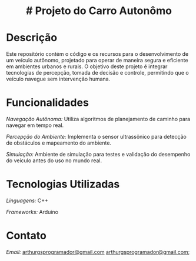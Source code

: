 <h1 align="center">
   # Projeto do Carro Autonômo
    </h1>

# Descrição
Este repositório contém o código e os recursos para o desenvolvimento de um veículo autônomo, projetado para operar de maneira segura e eficiente em ambientes urbanos e rurais. O objetivo deste projeto é integrar tecnologias de percepção, tomada de decisão e controle, permitindo que o veículo navegue sem intervenção humana.

# Funcionalidades
*Navegação Autônoma:* Utiliza algoritmos de planejamento de caminho para navegar em tempo real.

*Percepção do Ambiente:* Implementa o sensor ultrassônico para detecção de obstáculos e mapeamento do ambiente.

*Simulação:* Ambiente de simulação para testes e validação do desempenho do veículo antes do uso no mundo real.

# Tecnologias Utilizadas
*Linguagens:* C++

*Frameworks:* Arduino

# Contato
*Email:* arthurgsprogramador@gmail.com <arthurgsprogramador@gmail.com>;
